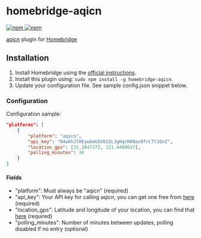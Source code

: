 # homebridge-aqicn

[![npm](https://img.shields.io/npm/v/homebridge-aqicn) ![npm](https://img.shields.io/npm/dt/homebridge-aqicn)](https://www.npmjs.com/package/homebridge-aqicn)

[aqicn](http://aqicn.org) plugin for [Homebridge](https://github.com/nfarina/homebridge)

## Installation

1. Install Homebridge using the [official instructions](https://github.com/homebridge/homebridge/wiki).
2. Install this plugin using: `sudo npm install -g homebridge-aqicn`.
3. Update your configuration file. See sample config.json snippet below.

### Configuration

Configuration sample:

```json
"platforms": [
    {
        "platform": "aqicn",
        "api_key": "N4wbhJlHEywbmGbV01SL3gHqrKKNavOfrLTt1OnZ",
        "location_gps": [31.2047372, 121.4489017],
        "polling_minutes": 30
    }
]
```

#### Fields

* "platform": Must always be "aqicn" (required)
* "api_key": Your API key for calling aqicn, you can get one free from [here](https://aqicn.org/data-platform/token/) (required)
* "location_gps": Latitude and longitude of your location, you can find that [here](http://www.mapcoordinates.net/en) (required)
* "polling_minutes": Number of minutes between updates, polling disabled if no entry (optional)
